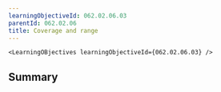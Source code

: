 ```yaml
---
learningObjectiveId: 062.02.06.03
parentId: 062.02.06
title: Coverage and range
---
```


```tsx eval
<LearningOBjectives learningObjectiveId={062.02.06.03} />
```

## Summary
